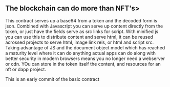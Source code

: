 <h2>The blockchain can do more than NFT's></h2>
<p>This contract serves up a base64 from a token and the decoded form is json. Combined with Javascript you can serve up content directly from the token, or just have the fields serve as src links for script. With minified js you can use this to distribute content and serve html, it can be reused acrossed projects to serve html, image link rels, or html and script src. Taking advantage of JS and the document object model which has reached a maturity level where it can do anything actual apps can do along with better security in modern browsers  means you no longer need a webserver or cdn. YOu can store in the token itself the content, and resources for an nft or dapp project. 
<p>This is an early commit of the basic contract</p>
